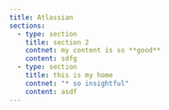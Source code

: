 ```yaml
---
title: Atlassian
sections:
  - type: section
    title: section 2
    contnet: my content is so **good**
    content: sdfg
  - type: section
    title: this is my home
    contnet: "* so insightful"
    content: asdf
---
```

